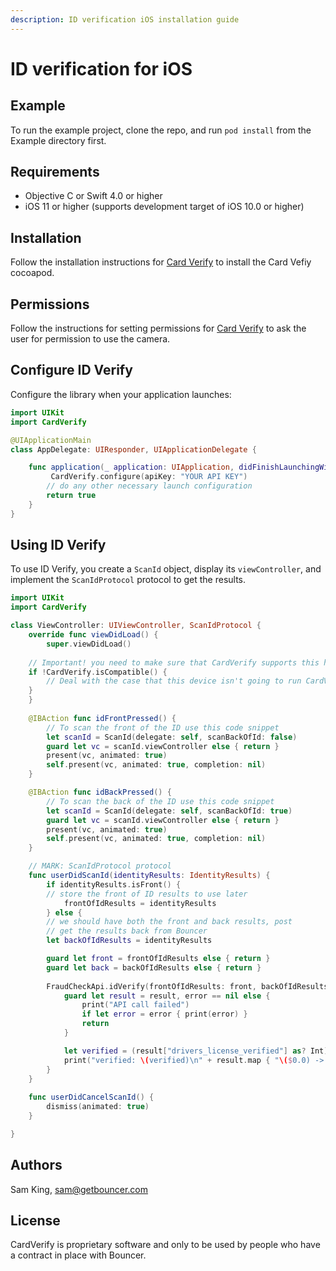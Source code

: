 ```yaml
---
description: ID verification iOS installation guide
---
```


# ID verification for iOS

## Example

To run the example project, clone the repo, and run `pod install` from the Example directory first.

## Requirements

* Objective C or Swift 4.0 or higher
* iOS 11 or higher \(supports development target of iOS 10.0 or higher\)

## Installation

Follow the installation instructions for [Card Verify](../card-verify/ios-integration-guide/) to install the Card Vefiy cocoapod.

## Permissions

Follow the instructions for setting permissions for [Card Verify](../card-verify/ios-integration-guide/) to ask the user for permission to use the camera.

## Configure ID Verify

Configure the library when your application launches:

```swift
import UIKit
import CardVerify

@UIApplicationMain
class AppDelegate: UIResponder, UIApplicationDelegate {

    func application(_ application: UIApplication, didFinishLaunchingWithOptions launchOptions: [UIApplicationLaunchOptionsKey: Any]?) -> Bool {
    	 CardVerify.configure(apiKey: "YOUR API KEY") 
        // do any other necessary launch configuration
        return true
    }
}
```

## Using ID Verify

To use ID Verify, you create a `ScanId` object, display its `viewController`, and implement the `ScanIdProtocol` protocol to get the results.

```swift
import UIKit
import CardVerify

class ViewController: UIViewController, ScanIdProtocol {
    override func viewDidLoad() {
        super.viewDidLoad()
	
	// Important! you need to make sure that CardVerify supports this hardware
	if !CardVerify.isCompatible() {
	    // Deal with the case that this device isn't going to run CardVerify
	}
    }
    
    @IBAction func idFrontPressed() {
    	// To scan the front of the ID use this code snippet
        let scanId = ScanId(delegate: self, scanBackOfId: false)
        guard let vc = scanId.viewController else { return }
        present(vc, animated: true)
        self.present(vc, animated: true, completion: nil)
    }

    @IBAction func idBackPressed() {
    	// To scan the back of the ID use this code snippet
        let scanId = ScanId(delegate: self, scanBackOfId: true)
        guard let vc = scanId.viewController else { return }
        present(vc, animated: true)
        self.present(vc, animated: true, completion: nil)
    }

    // MARK: ScanIdProtocol protocol
    func userDidScanId(identityResults: IdentityResults) {
        if identityResults.isFront() {
	    // store the front of ID results to use later
            frontOfIdResults = identityResults
        } else {
	    // we should have both the front and back results, post
	    // get the results back from Bouncer
	    let backOfIdResults = identityResults

	    guard let front = frontOfIdResults else { return }
	    guard let back = backOfIdResults else { return }
        
	    FraudCheckApi.idVerify(frontOfIdResults: front, backOfIdResults: back) { [weak self] result, error in
            guard let result = result, error == nil else {
                print("API call failed")
                if let error = error { print(error) }
                return
            }

            let verified = (result["drivers_license_verified"] as? Int) == 1
            print("verified: \(verified)\n" + result.map { "\($0.0) -> \($0.1)\n" }.joined())
        }
    }
    
    func userDidCancelScanId() {
        dismiss(animated: true)
    }

}
```

## Authors

Sam King, [sam@getbouncer.com](mailto:sam@getbouncer.com)

## License

CardVerify is proprietary software and only to be used by people who have a contract in place with Bouncer.

